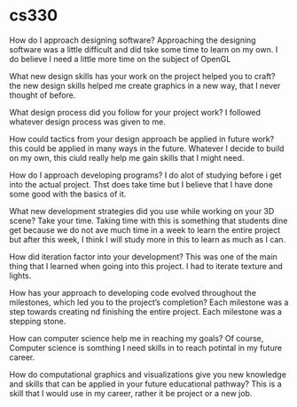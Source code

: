 # cs330



How do I approach designing software? Approaching the designing software was a little difficult and did tske some time to learn on my own. I do believe I need a little more time on the subject of OpenGL

What new design skills has your work on the project helped you to craft? the new design skills helped me create graphics in a new way, that I never thought of before.

What design process did you follow for your project work? I followed whatever design process was given to me.

How could tactics from your design approach be applied in future work? this could be applied in many ways in the future. Whatever I decide to build on my own, this ciuld really help me gain skills that I might need.

How do I approach developing programs? I do alot of studying before i get into the actual project. Thst does take time but I believe that I have done some good with the basics of it.

What new development strategies did you use while working on your 3D scene? Take your time. Taking time with this is something that students dine get because we do not ave much time in a week to learn the entire project but after this week, I think I will study more in this to learn as much as I can.

How did iteration factor into your development? This was one of the main thing that I learned when going into this project. I had to iterate texture and lights.

How has your approach to developing code evolved throughout the milestones, which led you to the project’s completion? Each milestone was a step towards creating nd finishing the entire project. Each milestone was a stepping stone.

How can computer science help me in reaching my goals? Of course, Computer science is somthing I need skills in to reach potintal in my future career.

How do computational graphics and visualizations give you new knowledge and skills that can be applied in your future educational pathway? This is a skill that I would use in my career, rather it be project or a new job.
